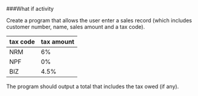 <!--djw:done-->
<!--ajh:done-->
###What if activity

Create a program that allows the user enter a sales record (which includes customer number, name, sales amount and a tax code).

|tax code|tax amount|
|-|-|
|NRM|6%|
|NPF|0%|
|BIZ|4.5%|
 

The program should output a total that includes the tax owed (if any).
